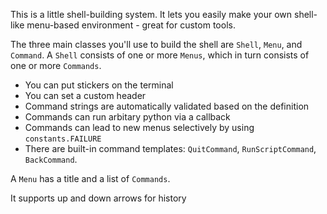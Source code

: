 This is a little shell-building system. It lets you easily make your own
shell-like menu-based environment - great for custom tools.

The three main classes you'll use to build the shell are `Shell`, `Menu`, and
`Command`. A `Shell` consists of one or more `Menus`, which in turn consists
of one or more `Commands`.

* You can put stickers on the terminal
* You can set a custom header
* Command strings are automatically validated based on the definition
* Commands can run arbitary python via a callback
* Commands can lead to new menus selectively by using `constants.FAILURE`
* There are built-in command templates: `QuitCommand`, `RunScriptCommand`, `BackCommand`.

A `Menu` has a title and a list of `Commands`.

It supports up and down arrows for history
